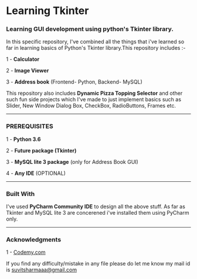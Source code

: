 # Learning Tkinter
<h3>Learning GUI development using python's Tkinter library.</h3>
<p>In this specific repository, I've combined all the things that i've learned so far in learning basics of Python's Tkinter library.This repository includes :-</p>
<p>1 - <b>Calculator</b></p>
<p>2 - <b>Image Viewer</b></p>
<p>3 - <b>Address book</b> (Frontend- Python, Backend- MySQL)</p>

This repository also includes <b>Dynamic Pizza Topping Selector</b> and other such fun side projects which I've made to just implement basics such as Slider, New Window Dialog Box, CheckBox, RadioButtons, Frames etc.  
<hr>
<h3>PREREQUISITES</h3>
<p>1 - <b>Python 3.6</b></p>
<p>2 - <b>Future package (Tkinter)</b></p>
<p>3 - <b>MySQL lite 3 package</b> (only for Address Book GUI)</p>
<p>4 - <b>Any IDE</b> (OPTIONAL)</p>
<hr>
<h3>Built With</h3>
</p>I've used <b>PyCharm Community IDE</b> to design all the above stuff. As far as Tkinter and MySQL lite 3 are concerened i've installed them using PyCharm only.<p>
<hr>
<h3>Acknowledgments</h3>
<p>1 - <a href="https://www.youtube.com/channel/UCFB0dxMudkws1q8w5NJEAmw">Codemy.com</a></p>
<p>

</p>
If you find any difficulty/mistake in any file please do let me know my mail id is <a href="">suvitsharmaaa@gmail.com<a>
